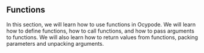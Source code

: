 ## Functions
In this section, we will learn how to use functions in Ocypode. We will learn how to define functions, how to call functions, and how to pass arguments to functions. We will also learn how to return values from functions, packing parameters and unpacking arguments.
